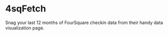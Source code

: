 4sqFetch
========

Snag your last 12 months of FourSquare checkin data from their handy data visualization page. 